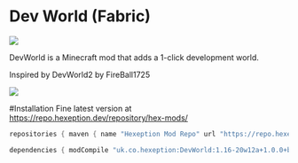 # Dev World (Fabric)
[![](https://img.shields.io/jenkins/build/https/ci.hexeption.co.uk/job/DevWorld/job/1.15?label=CI&style=for-the-badge)](https://ci.hexeption.co.uk)

DevWorld is a Minecraft mod that adds a 1-click development world.

Inspired by DevWorld2 by FireBall1725

![](https://img.hexeption.co.uk/J7IflFyPXW.png)

#Installation
Fine latest version at https://repo.hexeption.dev/repository/hex-mods/
```gradle
repositories { maven { name "Hexeption Mod Repo" url "https://repo.hexeption.dev/repository/hex-mods/" } } 

dependencies { modCompile "uk.co.hexeption:DevWorld:1.16-20w12a+1.0.0+build.2" }
```
